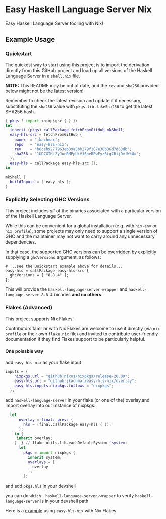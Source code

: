 # Easy Haskell Language Server Nix

Easy Haskell Language Server tooling with Nix!

## Example Usage

### Quickstart

The quickest way to start using this project is to import the derivation
directly from this GitHub project and load up all versions of the Haskell
Language Server in a `shell.nix` file.

**NOTE:** This README may be out of date, and the `rev` and `sha256` provided
below might not be the latest version!

Remember to check the latest revision and update it if necessary, substituting
the `sha256` value with `pkgs.lib.fakeSha256` to get the latest SHA256 hash.

```nix
{ pkgs ? import <nixpkgs> { } }:
let
  inherit (pkgs) callPackage fetchFromGitHub mkShell;
  easy-hls-src = fetchFromGitHub {
    owner  = "jkachmar";
    repo   = "easy-hls-nix";
    rev    = "b0ceb9277963eb39a8bb279f187e38b36d7d63db";
    sha256 = "1UD7GIHLZyJueRMPpUiV1SoeBEwFyz6tgCRijDvfWkU=";
  };
  easy-hls = callPackage easy-hls-src {};
in

mkShell {
  buildInputs = [ easy-hls ];
}
```

### Explicitly Selecting GHC Versions

This project includes _all_ of the binaries associated with a particular
version of the Haskell Language Server.

While this can be convenient for a global installation (e.g. with `nix-env` or
`nix profile`), some projects may only need to support a single version of GHC
and the maintainer may not want to carry around any unnecessary dependencies.

In that case, the supported GHC versions can be overridden by explicitly
supplying a `ghcVersions` argument, as follows:

```
# ...see the Quickstart example above for details...
easy-hls = callPackage easy-hls-src {
  ghcVersions = [ "8.8.4" ];
};
```

This will provide the `haskell-language-server-wrapper` and
`haskell-language-server-8.8.4` binaries **and no others**.

### Flakes (Advanced)

This project supports Nix Flakes!

Contributors familiar with Nix Flakes are welcome to use it directly (via
`nix profile` or their own `flake.nix` file) and invited to contribute
user-friendly documentation if they find Flakes support to be particularly
helpful.

#### One poissble way
add `easy-hls-nix` as your flake input

``` nix
inputs = {
    nixpkgs.url = "github:nixos/nixpkgs/release-20.09";
    easy-hls.url = "github:jkachmar/easy-hls-nix/overlay";
    easy-hls.inputs.nixpkgs.follows = "nixpkgs";
  };
```

add `haskell-language-server` in your flake (or one of the) overlay,and import overlay into our instance of nixpkgs. 

``` nix
  let
      overlay = final: prev: {
        hls = (final.callPackage easy-hls { });
      };
    in {
     inherit overlay;
    }  } // flake-utils.lib.eachDefaultSystem (system:
      let
        pkgs = import nixpkgs {
          inherit system;
          overlays = [
            overlay
          ];
        };
```
and add `pkgs.hls` in your devshell

you can do `which  haskell-language-server-wrapper` to verify `haskell-language-server` is in your devshell path

Here is a [example](https://github.com/yuanw/blog/blob/e806c005e634a1cb81caffaef2294351c2531f47/flake.nix) using `easy-hls-nix` with Nix Flakes

